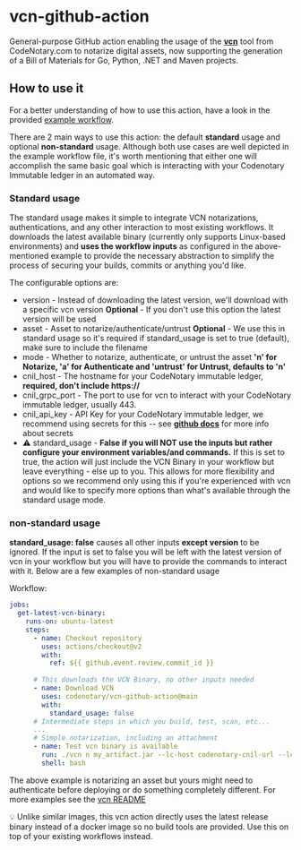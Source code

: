# vcn-github-action

General-purpose GitHub action enabling the usage of the **[vcn](https://github.com/codenotary/vcn)** tool from CodeNotary.com to notarize digital assets, now supporting the generation of a Bill of Materials for Go, Python, .NET and Maven projects.

## How to use it

For a better understanding of how to use this action, have a look in the provided [example workflow](.github/workflows/example.yml).

There are 2 main ways to use this action: the default **standard** usage and optional **non-standard** usage. Although both use cases are well depicted in the example workflow file, it's worth mentioning that either one will accomplish the same basic goal which is interacting with your Codenotary Immutable ledger in an automated way.

### Standard usage

The standard usage makes it simple to integrate VCN notarizations, authentications, and any other interaction to most existing workflows. It downloads the latest available binary (currently only supports Linux-based environments) and **uses the workflow inputs** as configured in the above-mentioned example to provide the necessary abstraction to simplify the process of securing your builds, commits or anything you'd like.

The configurable options are:

- version - Instead of downloading the latest version, we'll download with a specific vcn version **Optional** - If you don't use this option the latest version will be used
- asset - Asset to notarize/authenticate/untrust **Optional** - We use this in standard usage so it's required if standard_usage is set to true (default), make sure to include the filename
- mode - Whether to notarize, authenticate, or untrust the asset **'n' for Notarize, 'a' for Authenticate and 'untrust' for Untrust, defaults to 'n'**
- cnil_host - The hostname for your CodeNotary immutable ledger, **required, don't include https://**
- cnil_grpc_port - The port to use for vcn to interact with your CodeNotary immutable ledger, usually 443.
- cnil_api_key - API Key for your CodeNotary immutable ledger, we recommend using secrets for this -- see **[github docs](https://docs.github.com/es/actions/reference/encrypted-secrets)** for more info about secrets
- :warning: standard_usage - **False if you will NOT use the inputs but rather configure your environment variables/and commands.** If this is set to true, the action will just include the VCN Binary in your workflow but leave everything - else up to you. This allows for more flexibility and options so we recommend only using this if you're experienced with vcn and would like to specify more options than what's available through the standard usage mode.

### non-standard usage

**standard_usage: false** causes all other inputs **except version** to be ignored. If the input is set to false you will be left with the latest version of vcn in your workflow but you will have to provide the commands to interact with it. Below are a few examples of non-standard usage

Workflow:

```yml
jobs:
  get-latest-vcn-binary:
    runs-on: ubuntu-latest
    steps:
      - name: Checkout repository
        uses: actions/checkout@v2
        with:
          ref: ${{ github.event.review.commit_id }}
    
      # This downloads the VCN Binary, no other inputs needed
      - name: Download VCN
        uses: codenotary/vcn-github-action@main
        with:
          standard_usage: false
      # Intermediate steps in which you build, test, scan, etc...
      ...
      # Simple notarization, including an attachment  
      - name: Test vcn binary is available
        run: ./vcn n my_artifact.jar --lc-host codenotary-cnil-url --lc-port 443 --lc-api-key ${{ secrets.my_cnil_api_key }} --attach reports/my_scan_report
        shell: bash

```

The above example is notarizing an asset but yours might need to authenticate before deploying or do something completely different. For more examples see the [vcn README](https://github.com/codenotary/vcn)


:bulb: Unlike similar images, this vcn action directly uses the latest release binary instead of a docker image so no build tools are provided. Use this on top of your existing workflows instead.
